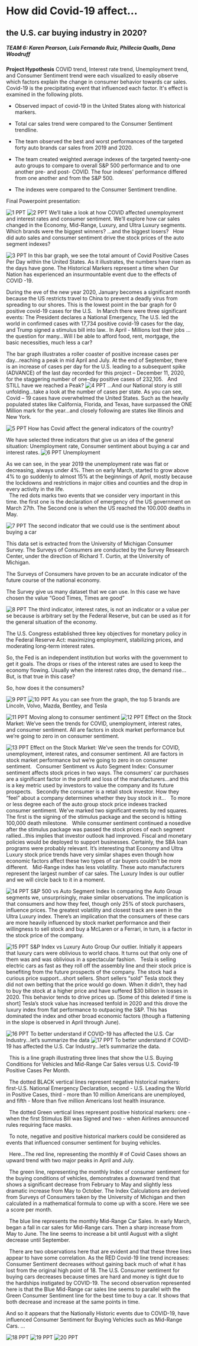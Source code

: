 

# How did Covid-19 affect...
## the U.S. car buying industry in 2020?

##### *TEAM 6: Karen Pearson, Luis Fernando Ruiz, Phillecia Qualls, Dana Woodruff*


**Project Hypothesis**
  COVID trend, Interest rate trend, Unemployment trend, and Consumer Sentiment trend were each visualized to easily observe which factors explain the change in consumer behavior towards car sales. Covid-19 is the precipitating event that influenced each factor. It's effect is examined in the following plots.


* Observed impact of covid-19 in the United States along with historical markers.

* Total car sales trend were compared to the Consumer Sentiment trendline.

* The team observed the best and worst performances of the targeted forty auto brands car sales from 2019 and 2020.

* The team created weighted average indexes of the targeted twenty-one auto groups to compare to overall S&P 500 performance and to one another pre- and post- COVID.  The four indexes' performance differed from one another and from the S&P 500.

* The indexes were compared to the Consumer Sentiment trendline.

Final Powerpoint presentation:

![1 PPT](2020_Year_Of_Reckoning/Slide1.png)
![2 PPT](2020_Year_Of_Reckoning/Slide2.png)
We’ll take a look at how COVID affected unemployment and interest rates and consumer sentiment.  We’ll explore how car sales changed in the Economy, Mid-Range, Luxury, and Ultra Luxury segments. Which brands were the biggest winners? …and the biggest losers?
 
How did auto sales and consumer sentiment drive the stock prices of the auto segment indexes? 

![3 PPT](2020_Year_Of_Reckoning/Slide3.png)
In this bar graph, we see the total amount of Covid Positive Cases Per Day within the United States. As it illustrates, the numbers have risen as the days have gone.
The Historical Markers represent a time when Our Nation has experienced an insurmountable event due to the effects of COVID -19. 

During the eve of the new year 2020, January becomes a significant month because the US restricts travel to China to prevent a deadly virus from spreading to our shores. This is the lowest point in the bar graph for 0 positive covid-19 cases for the U.S.
 
In March there were three significant events: 
The President declares a National Emergency, The U.S. led the world in confirmed cases with 17,734 positive covid-19 cases for the day, and Trump signed a stimulus bill into law.. 
In April - Millions lost their jobs …the question for many…Will I be able to afford food, rent, mortgage, the basic necessities, much less a car?  

The bar graph illustrates a roller coaster of positive increase cases per day…reaching a peak in mid April and July. At the end of September, there is an increase of cases per day for the U.S. leading to a subsequent spike (ADVANCE) of the last day recorded for this project – December 11, 2020, for the staggering number of one-day positive cases of 232,105.
 
And STILL have we reached a Peak?
![4 PPT](2020_Year_Of_Reckoning/Slide4.png)
…And our National story is still unfolding…take a look at the number of cases per state. As you can see, Covid – 19 cases have overwhelmed the United States.
Such as the heavily populated states like California, Florida, and Texas, have surpassed the ONE Million mark for the year…and closely following are states like Illinois and New York. 

![5 PPT](2020_Year_Of_Reckoning/Slide5.png)
How has Covid affect the general indicators of the country?

We have selected three indicators that give us an idea of the general situation: Unemployment rate, Consumer sentiment about buying a car and interest rates. 
![6 PPT](2020_Year_Of_Reckoning/2020_Year_Of_Reckoning.png)
Unemployment

As we can see, in the year 2019 the unemployment rate was flat or decreasing, always under 4%. Then on early March, started to grow above 4% to go suddenly to almost 15% at the beginnings of April, mostly because the lockdowns and restrictions in major cities and counties and the drop in every activity in the life.  
 
The red dots marks two events that we consider very important in this time. the first one is the declaration of emergency of the US government on March 27th. The Second one is when the US reached the 100.000 deaths in May. 

![7 PPT](2020_Year_Of_Reckoning/Slide7.png)
The second indicator that we could use is the sentiment about buying a car

This data set is extracted from the University of Michigan Consumer Survey. The Surveys of Consumers are conducted by the Survey Research Center, under the direction of Richard T. Curtin, at the University of Michigan. 

The Surveys of Consumers have proven to be an accurate indicator of the future course of the national economy. 

The Survey give us many dataset that we can use. In this case we have chosen the value “Good Times, Times are good” 

![8 PPT](2020_Year_Of_Reckoning/Slide8.png)
The third indicator, interest rates, is not an indicator or a value per se because is arbitrary set by the Federal Reserve,  but can be used as it for the general situation of the economy. 

The U.S. Congress established three key objectives for monetary policy in the Federal Reserve Act: maximizing employment, stabilizing prices, and moderating long-term interest rates. 


So, the Fed is an independent institution but works with the government to get it goals. The drops or rises of the interest rates are used to keep the economy flowing. Usually when the interest rates drop, the demand rise... But, is that true in this case?

So, how does it the consumers? 

![9 PPT](2020_Year_Of_Reckoning/Slide9.png)
![10 PPT](2020_Year_Of_Reckoning/Slide10.png)
As you can see from the graph, the top 5 brands are Lincoln, Volvo, Mazda, Bentley, and Tesla  

![11 PPT](2020_Year_Of_Reckoning/Slide11.png)
Moving along to consumer sentiment 
![12 PPT](2020_Year_Of_Reckoning/Slide12.png)
Effect on the Stock Market:
We’ve seen the trends for COVID, unemployment, interest rates, and consumer sentiment.  All are factors in stock market performance but we’re going to zero in on consumer sentiment.

![13 PPT](2020_Year_Of_Reckoning/Slide13.png)
Effect on the Stock Market:
We’ve seen the trends for COVID, unemployment, interest rates, and consumer sentiment.  All are factors in stock market performance but we’re going to zero in on consumer sentiment.
 
Consumer Sentiment vs Auto Segment Index:
Consumer sentiment affects stock prices in two ways.  The consumers’ car purchases are a significant factor in the profit and loss of the manufacturers…and this is a key metric used by investors to value the company and its future prospects. 
 
Secondly the consumer is a retail stock investor. How they “feel” about a company determines whether they buy stock in it...
 
To more or less degree each of the auto group stock price indexes tracked consumer sentiment.  We’ve marked two significant events by red squares. The first is the signing of the stimulus package and the second is hitting 100,000 death milestone. 
 
While consumer sentiment continued a nosedive after the stimulus package was passed the stock prices of each segment rallied…this implies that investor outlook had improved.  Fiscal and monetary policies would be deployed to support businesses.  Certainly, the SBA loan programs were probably relevant. It’s interesting that Economy and Ultra Luxury stock price trends have very similar shapes even though how economic factors affect these two types of car buyers couldn’t be more different. 
 
Mid-Range index has less volatility. These auto manufacturers represent the largest number of car sales. The Luxury Index is our outlier and we will circle back to it in a moment.

![14 PPT](2020_Year_Of_Reckoning/Slide14.png)
S&P 500 vs Auto Segment Index
In comparing the Auto Group segments we, unsurprisingly, make similar observations.  The implication is that consumers and how they feel, though only 25% of stock purchasers, influence prices. The greatest volatility and closest track are seen in the Ultra Luxury index. There’s an implication that the consumers of these cars are more heavily influenced by stock market performance and their willingness to sell stock and buy a McLaren or a Ferrari, in turn, is a factor in the stock price of the company.

![15 PPT](2020_Year_Of_Reckoning/Slide15.png)
S&P Index vs Luxury Auto Group
Our outlier.  Initially it appears that luxury cars were oblivious to world chaos.  It turns out that only one of them was and was oblivious in a spectacular fashion. 
 
Tesla is selling electric cars as fast as they roll off the assembly line and their stock price is benefiting from the future prospects of the company. The stock had a curious price support…short sellers.  Short sellers “sold” Tesla stock they did not own betting that the price would go down. When it didn’t, they had to buy the stock at a higher price and have suffered $30 billion in losses in 2020. This behavior tends to drive prices up. [Some of this deleted if time is short]
Tesla’s stock value has increased tenfold in 2020 and this drove the luxury index from flat performance to outpacing the S&P. This has dominated the index and other broad economic factors (though a flattening in the slope is observed in April through June).

![16 PPT](2020_Year_Of_Reckoning/Slide16.png)
To better understand if COVID-19 has affected the U.S. Car Industry…let’s summarize the data
![17 PPT](2020_Year_Of_Reckoning/Slide17.png)
To better understand if COVID-19 has affected the U.S. Car Industry…let’s summarize the data.

 
This is a line graph illustrating three lines that show the U.S. Buying Conditions for Vehicles and Mid-Range Car Sales versus U.S. Covid-19 Positive Cases Per Month.

 
The dotted BLACK vertical lines represent negative historical markers: first-U.S. National Emergency Declaration, second - U.S. Leading the World in Positive Cases, third - more than 10 million Americans are unemployed, and fifth - More than five million Americans lost health insurance.

 
The dotted Green vertical lines represent positive historical markers: one - when the first Stimulus Bill was Signed and two - when Airlines announced rules requiring face masks.

 
To note, negative and positive historical markers could be considered as events that influenced consumer sentiment for buying vehicles.

 
Here…The red line, representing the monthly # of Covid Cases shows an upward trend with two major peaks in April and July.

 
The green line, representing the monthly Index of consumer sentiment for the buying conditions of vehicles, demonstrates a downward trend that shows a significant decrease from February to May and slightly less dramatic increase from May to October. The Index Calculations are derived from Surveys of Consumers taken by the University of Michigan and then calculated in a mathematical formula to come up with a score. Here we see a score per month.

 
The blue line represents the monthly Mid-Range Car Sales. In early March, began a fall in car sales for Mid-Range cars. Then a sharp increase from May to June. The line seems to increase a bit until August with a slight decrease until September.

 
There are two observations here that are evident and that these three lines appear to have some correlation. As the RED Covid-19 line trend increases: Consumer Sentiment decreases without gaining back much of what it has lost from the original high point of 18. The U.S. Consumer sentiment for buying cars decreases because times are hard and money is tight due to the hardships instigated by COVID-19. The second observation represented here is that the Blue Mid-Range car sales line seems to parallel with the Green Consumer Sentiment line for the best time to buy a car. It shows that both decrease and increase at the same points in time. 
 
And so it appears that the Nationally Historic events due to COVID-19, have influenced
Consumer Sentiment for Buying Vehicles such as Mid-Range Cars. …




![18 PPT](2020_Year_Of_Reckoning/Slide18.png)
![19 PPT](2020_Year_Of_Reckoning/Slide19.png)
![20 PPT](2020_Year_Of_Reckoning/Slide20.png)